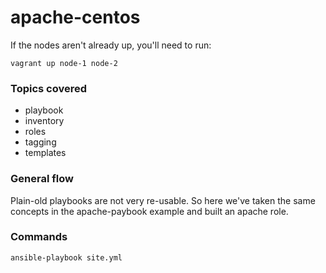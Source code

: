 # apache-centos

If the nodes aren't already up, you'll need to run:

	vagrant up node-1 node-2

### Topics covered

* playbook
* inventory
* roles
* tagging
* templates


### General flow

Plain-old playbooks are not very re-usable.  So here we've taken the same concepts in the apache-paybook example and built an apache role.  


### Commands

	ansible-playbook site.yml
